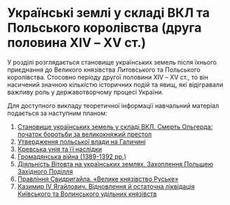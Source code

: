 Українські землі у складі ВКЛ та Польського королівства (друга половина ХІV – ХV ст.)
=====================================
У розділі розглядається становище українських земель після їхнього приєднання до Великого князівства Литовського та Польського королівства. Стосовно періоду другої половини ХІV – ХV ст., то він насичений значною кількістю історичних подій та явищ, які відігравали важливу роль у державотворчому процесі України.

Для доступного викладу теоретичної інформації навчальний матеріал подається за наступним планом:<br>
1. [Становище українських земель у складі ВКЛ. Смерть Ольгерда: початок боротьби за великокняжий престол](http://history.ed-era.com/8/stanovische_ukranskih_zemel_u_skladi_vkl_smerti_olgerda.html)
2. [Утвердження польської влади на Галичині](http://history.ed-era.com/8/utverdzhennya_polskoi_vladi_na_galichini.html)
3. [Кревська унія та її наслідки](http://history.ed-era.com/8/krevska_unya_ta_naslidki.html)
4. [Громадянська війна (1389-1392 рр.)](http://history.ed-era.com/8/gromadyanska_viyna_1389-1392_rr.html)
5. [Діяльність Вітовта на українських землях. Захоплення Польщею Західного Поділля](http://history.ed-era.com/8/dyalnst_vitovta_na_ukranskih_zemlyah_zahoplennya_podillya.html)
6. [Правління Свидригайла. «Велике князівство Руське»](http://history.ed-era.com/8/pravlinnya_svidrigaila_velike_knyazivstvo_ruske.html)
7. [Казимир IV Ягайлович. Відновлення й остаточна ліквідація Київського та Волинського удільних князівств](http://history.ed-era.com/8/kazimir_iv_yagailovich_vidnovlennya_i_likvidacia_knyazivstv.html)